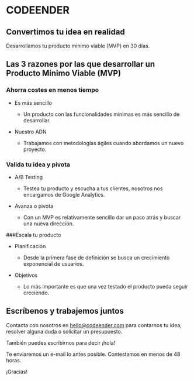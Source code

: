 # CODEENDER

## Convertimos tu idea en realidad

Desarrollamos tu producto mínimo viable (MVP) en 30 días.

## Las 3 razones por las que desarrollar un Producto Mínimo Viable (MVP)

### Ahorra costes en menos tiempo
* Es más sencillo
  * Un producto con las funcionalidades mínimas es más sencillo de desarrollar.

* Nuestro ADN
  * Trabajamos con metodologías ágiles cuando abordamos un nuevo proyecto.

### Valida tu idea y pivota
* A/B Testing
  * Testea tu producto y escucha a tus clientes, nosotros nos encargamos de Google Analytics.

* Avanza o pivota
  * Con un MVP es relativamente sencillo dar un paso atrás y buscar una nueva dirección.

###Escala tu producto
* Planificación
  * Desde la primera fase de definición se busca un crecimiento exponencial de usuarios.

* Objetivos
  * Lo más importante es que una vez testado el producto pueda seguir creciendo.

## Escríbenos y trabajemos juntos

Contacta con nosotros en [hello@codeender.com](mailto:hello@codeender.com) para contarnos tu idea, resolver alguna duda o solicitar un presupuesto.

También puedes escribirnos para decir ¡hola!

Te enviaremos un e-mail lo antes posible. Contestamos en menos de 48 horas.

¡Gracias! 
